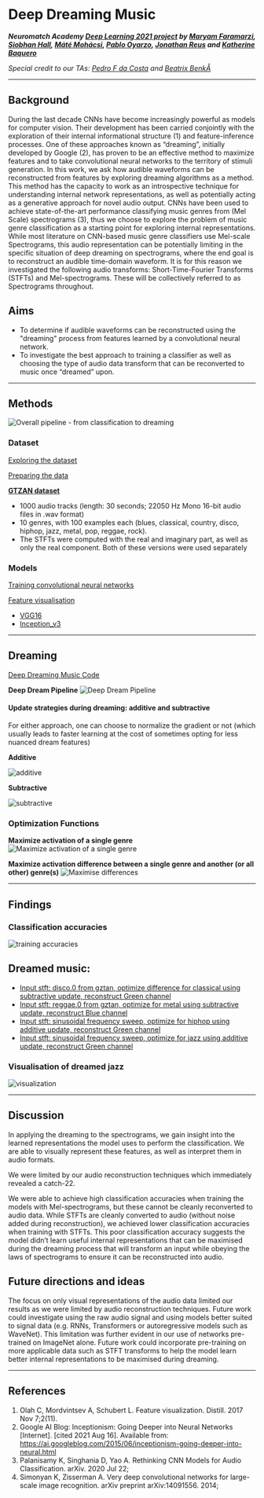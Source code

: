 # Deep Dreaming Music
***Neuromatch Academy [Deep Learning 2021 project](https://docs.google.com/presentation/d/1ccBBTnq6kJ8Kvi7bRW69x3lTiZRxoFsAwzD56nLdwHQ/present?slide=id.ge51dc41796_2_83) by [Maryam Faramarzi](https://github.com/MaryamFaramarzi), [Siobhan Hall](https://github.com/smhall97), [Máté Mohácsi](https://github.com/mohacsimate), [Pablo Oyarzo](https://github.com/oyarzou), [Jonathan Reus](https://github.com/jreus) and [Katherine Baquero](https://github.com/KatherineBaq)***

*Special credit to our TAs: [Pedro F da Costa](https://github.com/PedroFerreiradaCosta) and [Beatrix BenkÅ](https://github.com/bbeatrix)*

---

## Background
During the last decade CNNs have become increasingly powerful as models for computer vision. Their development has been carried conjointly with the exploration of their internal informational structure (1) and feature-inference processes. One of these approaches known as “dreaming”, initially developed by Google (2), has proven to be an effective method to maximize features and to take convolutional neural networks to the territory of stimuli generation. 
In this work, we ask how audible waveforms can be reconstructed from features by exploring dreaming algorithms as a method. This method has the capacity to work as an introspective technique for understanding internal network representations, as well as potentially acting as a generative approach for novel audio output. 
CNNs have been used to achieve state-of-the-art performance classifying music genres from (Mel Scale) spectrograms (3), thus we choose to explore the problem of music genre classification as a starting point for exploring internal representations. While most literature on CNN-based music genre classifiers use Mel-scale Spectrograms, this audio representation can be potentially limiting in the specific situation of deep dreaming on spectrograms, where the end goal is to reconstruct an audible time-domain waveform. It is for this reason we investigated the following audio transforms: Short-Time-Fourier Transforms (STFTs) and Mel-spectrograms. These will be collectively referred to as Spectrograms throughout.


## Aims
- To determine if audible waveforms can be reconstructed using the "dreaming" process from features learned by a convolutional neural network. 
- To investigate the best approach to training a classifier as well as choosing the type of audio data transform that can be reconverted to music once “dreamed” upon. 

---
## Methods
![Overall pipeline - from classification to dreaming](https://github.com/smhall97/deep_dreaming_music/blob/main/Pipelines/Overall%20pipeline.png)

### Dataset
[Exploring the dataset](https://github.com/smhall97/deep_dreaming_music/blob/main/Audio%20data%20preparation/AudioFormatConversion.ipynb)

[Preparing the data](https://github.com/smhall97/deep_dreaming_music/blob/main/Audio%20data%20preparation/wav2spectrograms.ipynb)

**[GTZAN dataset](https://www.researchgate.net/publication/3333877_Musical_Genre_Classification_of_Audio_Signals)**
- 1000 audio tracks (length: 30 seconds; 22050 Hz Mono 16-bit audio files in .wav format)
- 10 genres, with 100 examples each (blues, classical, country, disco, hiphop, jazz, metal, pop, reggae, rock).
- The STFTs were computed with the real and imaginary part, as well as only the real component. Both of these versions were used separately 

### Models
[Training convolutional neural networks](https://github.com/smhall97/deep_dreaming_music/blob/main/Combined_CNN_Training.ipynb)

[Feature visualisation](https://github.com/smhall97/deep_dreaming_music/blob/main/Feature_visualisation_VGG16.ipynb)

- [VGG16](https://arxiv.org/abs/1409.1556)
- [Inception_v3](https://arxiv.org/abs/1512.00567)

---
## Dreaming
[Deep Dreaming Music Code](https://github.com/smhall97/deep_dreaming_music/blob/main/Deep_Dream_Music.ipynb)

**Deep Dream Pipeline**
![Deep Dream Pipeline](https://github.com/smhall97/deep_dreaming_music/blob/main/Pipelines/Deep%20Dream%20Pipeline.png)

#### Update strategies during dreaming: additive and subtractive
For either approach, one can choose to normalize the gradient or not (which usually leads to faster learning at the cost of sometimes opting for less nuanced dream features)

**Additive** 

![additive](https://github.com/smhall97/deep_dreaming_music/blob/main/results/update_additive.gif)


**Subtractive**

![subtractive](https://github.com/smhall97/deep_dreaming_music/blob/main/results/update_subtractive.gif)


### Optimization Functions
**Maximize activation of a single genre**
![Maximize activation of a single genre](https://github.com/smhall97/deep_dreaming_music/blob/main/results/optimize_activation.png)


**Maximize activation difference between a single genre and another (or all other) genre(s)**
![Maximise differences](https://github.com/smhall97/deep_dreaming_music/blob/main/results/optimize_difference.png)

---
## Findings
### Classification accuracies
![training accuracies](https://github.com/smhall97/deep_dreaming_music/blob/main/results/training_results.png)

## Dreamed music:
- [Input stft: disco.0 from gztan, optimize difference for classical using subtractive update, reconstruct Green channel ](https://github.com/smhall97/deep_dreaming_music/blob/main/results/disco-subtractive-optimize-for-classical-using-difference-chG.wav)
- [Input stft: reggae.0 from gztan, optimize for metal using subtractive update, reconstruct Blue channel](https://github.com/smhall97/deep_dreaming_music/blob/main/results/reggae-subtractive-optimize-for-metal-chB.wav)
- [Input stft: sinusoidal frequency sweep, optimize for hiphop using additive update, reconstruct Green channel](https://github.com/smhall97/deep_dreaming_music/blob/main/results/stft_sweep_hiphop_chG.wav) 
- [Input stft: sinusoidal frequency sweep, optimize for jazz using additive update, reconstruct Green channel](https://github.com/smhall97/deep_dreaming_music/blob/main/results/stft_sweep_jazz_chG.wav)

### Visualisation of dreamed jazz
![visualization](https://github.com/smhall97/deep_dreaming_music/blob/main/results/stft_sweep_jazz_sm.gif)

---
## Discussion
In applying the dreaming to the spectrograms, we gain insight into the learned representations the model uses to perform the classification. We are able to visually represent these features, as well as interpret them in audio formats. 

We were limited by our audio reconstruction techniques which immediately revealed a catch-22.

We were able to achieve high classification accuracies when training the models with Mel-spectrograms, but these cannot be cleanly reconverted to audio data.
While STFTs are cleanly converted to audio (without noise added during reconstruction), we achieved lower classification accuracies when training with STFTs. This poor classification accuracy suggests the model didn’t learn useful internal representations that can be maximised during the dreaming process that will transform an input while obeying the laws of spectrograms to ensure it can be reconstructed into audio. 

## Future directions and ideas

The focus on only visual representations of the audio data limited our results as we were limited by audio reconstruction techniques. Future work could investigate using the raw audio signal and using models better suited to signal data (e.g. RNNs, Transformers or autoregressive models such as WaveNet). This limitation was further evident in our use of networks pre-trained on ImageNet alone. Future work could incorporate pre-training on more applicable data such as STFT transforms to help the model learn better internal representations to be maximised during dreaming.  

---
## References
1. Olah C, Mordvintsev A, Schubert L. Feature visualization. Distill. 2017 Nov 7;2(11).
2. 	Google AI Blog: Inceptionism: Going Deeper into Neural Networks [Internet]. [cited 2021 Aug 16]. Available from: https://ai.googleblog.com/2015/06/inceptionism-going-deeper-into-neural.html
3. 	Palanisamy K, Singhania D, Yao A. Rethinking CNN Models for Audio Classification. arXiv. 2020 Jul 22;
4. 	Simonyan K, Zisserman A. Very deep convolutional networks for large-scale image recognition. arXiv preprint arXiv:14091556. 2014; 




